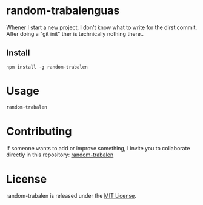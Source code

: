 # random-trabalenguas
Whener I start a new project, I don't know what to write for the dirst commit. After doing a "git init" ther is technically nothing there..

## Install
```npm
npm install -g random-trabalen
```

# Usage
```Bash
random-trabalen
```
# Contributing
If someone wants to add or improve something, I invite you to collaborate directly in this repository: [random-trabalen](https://github.com/robert-ds/npm-random-trabalen)

# License
random-trabalen is released under the [MIT License](https://opensource.org/license/MIT).